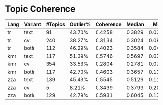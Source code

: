 # Topic Coherence

| Lang | Variant | #Topics | Outlier% | Coherence | Median | Min | Max |
|------|---------|---------|----------|-----------|--------|-----|-----|
| tr | text | 91 | 43.70% | 0.4258 | 0.3829 | 0.0319 | 0.9667 |
| tr | cv | 240 | 38.27% | 0.3134 | 0.3024 | 0.0978 | 0.7679 |
| tr | both | 112 | 46.29% | 0.4023 | 0.3584 | 0.0411 | 0.8938 |
| kmr | text | 117 | 51.39% | 0.5746 | 0.5697 | 0.0792 | 0.9718 |
| kmr | cv | 354 | 33.53% | 0.2804 | 0.2781 | 0.0778 | 0.5563 |
| kmr | both | 117 | 42.70% | 0.4603 | 0.3657 | 0.1372 | 0.9714 |
| zza | text | 139 | 45.43% | 0.5545 | 0.5129 | 0.1173 | 0.9965 |
| zza | cv | 5 | 8.21% | 0.3439 | 0.3799 | 0.2081 | 0.4198 |
| zza | both | 129 | 42.79% | 0.5931 | 0.6045 | 0.1765 | 0.9964 |
